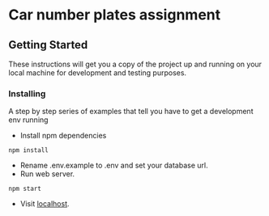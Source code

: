 # Car number plates assignment

## Getting Started

These instructions will get you a copy of the project up and running on your local machine for development and testing purposes. 

### Installing

A step by step series of examples that tell you have to get a development env running

- Install npm dependencies

```
npm install
```

- Rename .env.example to .env and set your database url.
- Run web server.

```
npm start
```  

- Visit [localhost](http://localhost:3000/car-number-plates).
